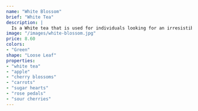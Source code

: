 ```yaml
---
name: "White Blossom"
brief: "White Tea"
description: |
  Is a White tea that is used for individuals looking for an irresistible balance of sweet and tart. This tea is made from a secret ingredient of - you guessed it - cherry blossoms!
image: "/images/white-blossom.jpg"
price: 8.60
colors:
- "Green"
shape: "Loose Leaf"
properties:
- "white tea"
- "apple"
- "cherry blossoms"
- "carrots"
- "sugar hearts"
- "rose pedals"
- "sour cherries"
---
```

